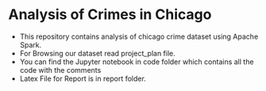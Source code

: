 # Analysis of Crimes in Chicago
- This repository contains analysis of chicago crime dataset using Apache Spark.
- For Browsing our dataset read project_plan file.
- You can find the Jupyter notebook in code folder which contains all the code with the comments
- Latex File for Report is in report folder.
